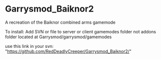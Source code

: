 # Garrysmod_Baiknor2
A recreation of the Baiknor combined arms gamemode

To install:
Add SVN or file to server or client gamemodes folder not addons 
folder located at
Garrysmod/garrysmod/gamemodes

use this link in your svn:
"https://github.com/RedDeadlyCreeper/Garrysmod_Baiknor2/"
